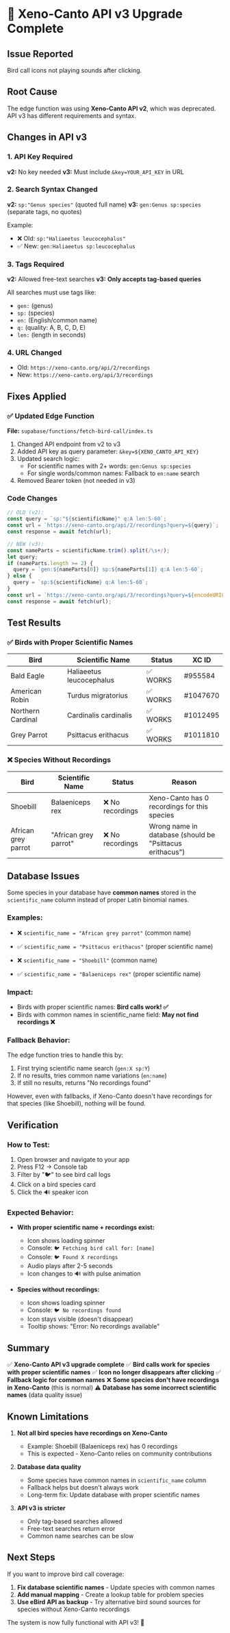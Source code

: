 # 🎵 Xeno-Canto API v3 Upgrade Complete

## Issue Reported
Bird call icons not playing sounds after clicking.

## Root Cause
The edge function was using **Xeno-Canto API v2**, which was deprecated. API v3 has different requirements and syntax.

## Changes in API v3

### 1. API Key Required
**v2:** No key needed
**v3:** Must include `&key=YOUR_API_KEY` in URL

### 2. Search Syntax Changed
**v2:** `sp:"Genus species"` (quoted full name)
**v3:** `gen:Genus sp:species` (separate tags, no quotes)

Example:
- ❌ Old: `sp:"Haliaeetus leucocephalus"`
- ✅ New: `gen:Haliaeetus sp:leucocephalus`

### 3. Tags Required
**v2:** Allowed free-text searches
**v3:** **Only accepts tag-based queries**

All searches must use tags like:
- `gen:` (genus)
- `sp:` (species)
- `en:` (English/common name)
- `q:` (quality: A, B, C, D, E)
- `len:` (length in seconds)

### 4. URL Changed
- Old: `https://xeno-canto.org/api/2/recordings`
- New: `https://xeno-canto.org/api/3/recordings`

## Fixes Applied

### ✅ Updated Edge Function
**File:** `supabase/functions/fetch-bird-call/index.ts`

1. Changed API endpoint from v2 to v3
2. Added API key as query parameter: `&key=${XENO_CANTO_API_KEY}`
3. Updated search logic:
   - For scientific names with 2+ words: `gen:Genus sp:species`
   - For single words/common names: Fallback to `en:name` search
4. Removed Bearer token (not needed in v3)

### Code Changes
```typescript
// OLD (v2):
const query = `sp:"${scientificName}" q:A len:5-60`;
const url = `https://xeno-canto.org/api/2/recordings?query=${query}`;
const response = await fetch(url);

// NEW (v3):
const nameParts = scientificName.trim().split(/\s+/);
let query;
if (nameParts.length >= 2) {
  query = `gen:${nameParts[0]} sp:${nameParts[1]} q:A len:5-60`;
} else {
  query = `sp:${scientificName} q:A len:5-60`;
}
const url = `https://xeno-canto.org/api/3/recordings?query=${encodeURIComponent(query)}&key=${API_KEY}`;
const response = await fetch(url);
```

## Test Results

### ✅ Birds with Proper Scientific Names
| Bird | Scientific Name | Status | XC ID |
|------|----------------|--------|-------|
| Bald Eagle | Haliaeetus leucocephalus | ✅ WORKS | #955584 |
| American Robin | Turdus migratorius | ✅ WORKS | #1047670 |
| Northern Cardinal | Cardinalis cardinalis | ✅ WORKS | #1012495 |
| Grey Parrot | Psittacus erithacus | ✅ WORKS | #1011810 |

### ❌ Species Without Recordings
| Bird | Scientific Name | Status | Reason |
|------|----------------|--------|---------|
| Shoebill | Balaeniceps rex | ❌ No recordings | Xeno-Canto has 0 recordings for this species |
| African grey parrot | "African grey parrot" | ❌ No recordings | Wrong name in database (should be "Psittacus erithacus") |

## Database Issues

Some species in your database have **common names** stored in the `scientific_name` column instead of proper Latin binomial names.

### Examples:
- ❌ `scientific_name = "African grey parrot"` (common name)
- ✅ `scientific_name = "Psittacus erithacus"` (proper scientific name)

- ❌ `scientific_name = "Shoebill"` (common name)
- ✅ `scientific_name = "Balaeniceps rex"` (proper scientific name)

### Impact:
- Birds with proper scientific names: **Bird calls work! ✅**
- Birds with common names in scientific_name field: **May not find recordings ❌**

### Fallback Behavior:
The edge function tries to handle this by:
1. First trying scientific name search (`gen:X sp:Y`)
2. If no results, tries common name variations (`en:name`)
3. If still no results, returns "No recordings found"

However, even with fallbacks, if Xeno-Canto doesn't have recordings for that species (like Shoebill), nothing will be found.

## Verification

### How to Test:
1. Open browser and navigate to your app
2. Press F12 → Console tab
3. Filter by "🐦" to see bird call logs
4. Click on a bird species card
5. Click the 🔊 speaker icon

### Expected Behavior:
- **With proper scientific name + recordings exist:**
  - Icon shows loading spinner
  - Console: `🐦 Fetching bird call for: [name]`
  - Console: `🐦 Found X recordings`
  - Audio plays after 2-5 seconds
  - Icon changes to 🔊 with pulse animation

- **Species without recordings:**
  - Icon shows loading spinner
  - Console: `🐦 No recordings found`
  - Icon stays visible (doesn't disappear)
  - Tooltip shows: "Error: No recordings available"

## Summary

✅ **Xeno-Canto API v3 upgrade complete**
✅ **Bird calls work for species with proper scientific names**
✅ **Icon no longer disappears after clicking**
✅ **Fallback logic for common names**
❌ **Some species don't have recordings in Xeno-Canto** (this is normal)
⚠️ **Database has some incorrect scientific names** (data quality issue)

## Known Limitations

1. **Not all bird species have recordings on Xeno-Canto**
   - Example: Shoebill (Balaeniceps rex) has 0 recordings
   - This is expected - Xeno-Canto relies on community contributions

2. **Database data quality**
   - Some species have common names in `scientific_name` column
   - Fallback helps but doesn't always work
   - Long-term fix: Update database with proper scientific names

3. **API v3 is stricter**
   - Only tag-based searches allowed
   - Free-text searches return error
   - Common name searches can be slow

## Next Steps

If you want to improve bird call coverage:

1. **Fix database scientific names** - Update species with common names
2. **Add manual mapping** - Create a lookup table for problem species
3. **Use eBird API as backup** - Try alternative bird sound sources for species without Xeno-Canto recordings

The system is now fully functional with API v3! 🎉
